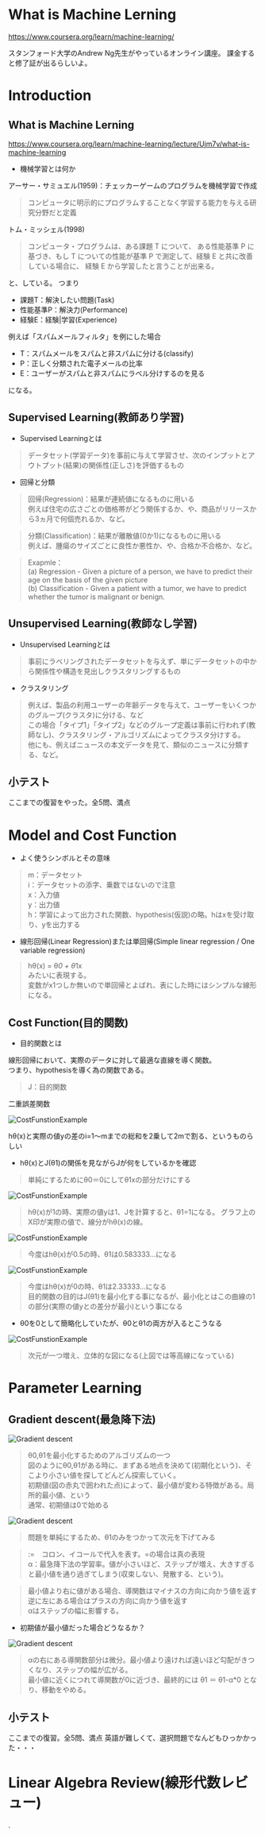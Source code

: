 # What is Machine Lerning

https://www.coursera.org/learn/machine-learning/

スタンフォード大学のAndrew Ng先生がやっているオンライン講座。
課金すると修了証が出るらしいよ。


# Introduction
## What is Machine Lerning
https://www.coursera.org/learn/machine-learning/lecture/Ujm7v/what-is-machine-learning

* 機械学習とは何か

アーサー・サミュエル(1959)：チェッカーゲームのプログラムを機械学習で作成
> コンピュータに明示的にプログラムすることなく学習する能力を与える研究分野だと定義

トム・ミッシェル(1998)
> コンピュータ・プログラムは、ある課題 T について、 ある性能基準 P に基づき、もし T についての性能が基準 P で測定して、経験 E と共に改善している場合に、 経験 E から学習したと言うことが出来る。

と、している。
つまり

* 課題T：解決したい問題(Task)
* 性能基準P：解決力(Performance)
* 経験E：経験|学習(Experience)

例えば「スパムメールフィルタ」を例にした場合

* T：スパムメールをスパムと非スパムに分ける(classify)
* P：正しく分類された電子メールの比率
* E：ユーザーがスパムと非スパムにラベル分けするのを見る

になる。

## Supervised Learning(教師あり学習)

* Supervised Learningとは

> データセット(学習データ)を事前に与えて学習させ、次のインプットとアウトプット(結果)の関係性(正しさ)を評価するもの

* 回帰と分類

> 回帰(Regression)：結果が連続値になるものに用いる<br>
> 例えば住宅の広さごとの価格帯がどう関係するか、や、商品がリリースから3ヵ月で何個売れるか、など。

> 分類(Classification)：結果が離散値(0か1)になるものに用いる<br>
> 例えば、腫瘍のサイズごとに良性か悪性か、や、合格か不合格か、など。

> Exapmle：<br>
> (a) Regression - Given a picture of a person, we have to predict their age on the basis of the given picture<br>
> (b) Classification - Given a patient with a tumor, we have to predict whether the tumor is malignant or benign.


## Unsupervised Learning(教師なし学習)

* Unsupervised Learningとは

> 事前にラベリングされたデータセットを与えず、単にデータセットの中から関係性や構造を見出しクラスタリングするもの


* クラスタリング

> 例えば、製品の利用ユーザーの年齢データを与えて、ユーザーをいくつかのグループ(クラスタ)に分ける、など<br>
> この場合「タイプ1」「タイプ2」などのグループ定義は事前に行われず(教師なし)、クラスタリング・アルゴリズムによってクラスタ分けする。<br>
> 他にも、例えばニュースの本文データを見て、類似のニュースに分類する、など。

## 小テスト

ここまでの復習をやった。全5問、満点



# Model and Cost Function

* よく使うシンボルとその意味

> m：データセット<br>
> i：データセットの添字、乗数ではないので注意<br>
> x：入力値<br>
> y：出力値<br>
> h：学習によって出力された関数、hypothesis(仮説)の略。hはxを受け取り、yを出力する


* 線形回帰(Linear Regression)または単回帰(Simple linear regression / One variable regression)

> hθ(x) = θ*0 + θ*1x<br>
> みたいに表現する。<br>
> 変数がx1つしか無いので単回帰とよばれ、表にした時にはシンプルな線形になる。

## Cost Function(目的関数)

* 目的関数とは

線形回帰において、実際のデータに対して最適な直線を導く関数。<br>
つまり、hypothesisを導く為の関数である。

> J：目的関数

 二重誤差関数

![CostFunstionExample](img/J.png)

hθ(x)と実際の値yの差のi=1〜mまでの総和を2乗して2mで割る、というものらしい


* hθ(x)とJ(θ1)の関係を見ながらJが何をしているかを確認


> 単純にするためにθ0＝0にしてθ1xの部分だけにする<br>

![CostFunstionExample](img/J_0.png)
> hθ(x)が1の時、実際の値yは1、Jを計算すると、θ1=1になる。
> グラフ上のX印が実際の値で、線分がhθ(x)の線。


![CostFunstionExample](img/J_1.png)
> 今度はhθ(x)が0.5の時、θ1は0.583333...になる


![CostFunstionExample](img/J_2.png)
> 今度はhθ(x)が0の時、θ1は2.33333...になる<br>
> 目的関数の目的はJ(θ1)を最小化する事になるが、最小化とはこの曲線の1の部分(実際の値yとの差分が最小)という事になる




* θ0を0として簡略化していたが、θ0とθ1の両方が入るとこうなる

![CostFunstionExample](img/J_3.png)

> 次元が一つ増え、立体的な図になる(上図では等高線になっている)<br>



# Parameter Learning


## Gradient descent(最急降下法)

![Gradient descent](img/gradient_descent.png)

> θ0,θ1を最小化するためのアルゴリズムの一つ<br>
> 図のようにθ0,θ1がある時に、まずある地点を決めて(初期化という)、そこより小さい値を探してどんどん探索していく。<br>
> 初期値(図の赤丸で囲われた点)によって、最小値が変わる特徴がある。局所的最小値、という<br>
> 通常、初期値は0で始める



![Gradient descent](img/gradient_descent_2.png)

> 問題を単純にするため、θ1のみをつかって次元を下げてみる<br>

> :=　コロン、イコールで代入を表す。=の場合は真の表現<br>
> α：最急降下法の学習率。値が小さいほど、ステップが増え、大きすぎると最小値を通り過ぎてしまう(収束しない、発散する、という)。<br>

> 最小値より右に値がある場合、導関数はマイナスの方向に向かう値を返す<br>
> 逆に左にある場合はプラスの方向に向かう値を返す<br>
> αはステップの幅に影響する。


* 初期値が最小値だった場合どうなるか？

![Gradient descent](img/gradient_descent_3.png)

> αの右にある導関数部分は微分。最小値より遠ければ遠いほど勾配がきつくなり、ステップの幅が広がる。<br>
> 最小値に近くにつれて導関数が0に近づき、最終的には θ1 ＝ θ1-α*0 となり、移動をやめる。<br>



## 小テスト

ここまでの復習。全5問、満点
英語が難しくて、選択問題でなんどもひっかかった・・・


# Linear Algebra Review(線形代数レビュー)




. 